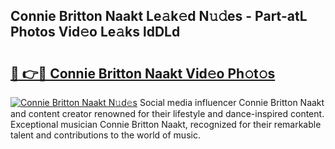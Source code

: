 ## Connie Britton Naakt Le𝚊k𝚎d N𝚞𝚍es - Part-atL Photos Vid𝚎o Le𝚊ks ldDLd

# <h2><a href="http://fb2jcqi.evod.top/?m=Connie+Britton+Naakt">🔗 👉🔴 Connie Britton Naakt Vid𝚎o Ph𝚘t𝚘s</a></h2>

[![Connie Britton Naakt N𝚞d𝚎s](https://i.imgur.com/8V9OHl7.gif)](http://fb2jcqi.evod.top/?m=Connie+Britton+Naakt)
Social media influencer Connie Britton Naakt and content creator renowned for their lifestyle and dance-inspired content. Exceptional musician Connie Britton Naakt, recognized for their remarkable talent and contributions to the world of music. 
